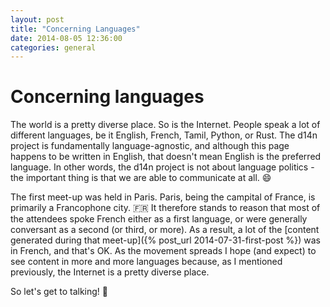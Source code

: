 ```yaml
---
layout: post
title: "Concerning Languages"
date: 2014-08-05 12:36:00
categories: general
---
```


# Concerning languages
The world is a pretty diverse place.  So is the Internet.  People speak a lot of different languages, be it English, French, Tamil, Python, or Rust.  The d14n project is fundamentally language-agnostic, and although this page happens to be written in English, that doesn't mean English is the preferred language.  In other words, the d14n project is not about language politics - the important thing is that we are able to communicate at all. :smile:

The first meet-up was held in Paris.  Paris, being the campital of France, is primarily a Francophone city. :fr: It therefore stands to reason that most of the attendees spoke French either as a first language, or were generally conversant as a second (or third, or more).  As a result, a lot of the [content generated during that meet-up]({% post_url 2014-07-31-first-post %}) was in French, and that's OK.  As the movement spreads I hope (and expect) to see content in more and more languages because, as I mentioned previously, the Internet is a pretty diverse place.

So let's get to talking! :information_desk_person:
